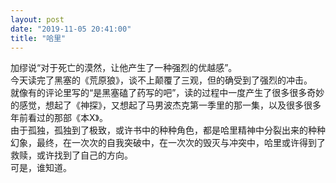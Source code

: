 ```yaml
---
layout: post
date: "2019-11-05 20:41:00"
title: "哈里"
---
```


加缪说“对于死亡的漠然，让他产生了一种强烈的优越感”。  
今天读完了黑塞的《荒原狼》，谈不上颠覆了三观，但的确受到了强烈的冲击。  
就像有的评论里写的“是黑塞磕了药写的吧”，读的过程中一度产生了很多很多奇妙的感觉，想起了《神探》，又想起了马男波杰克第一季里的那一集，以及很多很多年前看过的那部《本X》。  
由于孤独，孤独到了极致，或许书中的种种角色，都是哈里精神中分裂出来的种种幻象，最终，在一次次的自我突破中，在一次次的毁灭与冲突中，哈里或许得到了救赎，或许找到了自己的方向。  
可是，谁知道。
